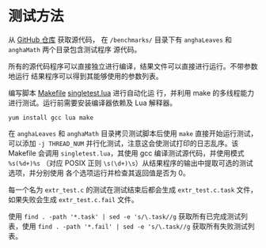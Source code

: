 # 测试方法

从 [GitHub 仓库](https://github.com/lac-dcc/jotai-benchmarks) 获取源代码，
在 `/benchmarks/` 目录下有 `anghaLeaves` 和 `anghaMath` 两个目录包含测试程序
源代码。

所有的源代码程序可以直接独立进行编译，结果文件可以直接进行运行。不带参数地运行
结果程序可以得到其能够使用的参数列表。

编写脚本 [Makefile](./src/Makefile) [singletest.lua](./src/singletest.lua) 进行自动化运
行，并利用 make 的多线程能力进行测试。运行前需要安装编译器依赖及 Lua 解释器。

```
yum install gcc lua make
```

在 `anghaLeaves` 和 `anghaMath` 目录拷贝测试脚本后使用 `make` 直接开始运行测试，
可以添加 `-j THREAD_NUM` 并行化测试，注意这会使测试打印的日志乱序。该 Makefile
会调用 `singletest.lua`，其使用 gcc 编译测试源代码，并使用模式 `%s(%d+)%s`
（对应 POSIX 正则 `\s(\d+)\s`）从结果程序的输出中提取可选的测试选项，并分别使用
各个选项运行并检查其返回值是否为 0。

每一个名为 `extr_test.c` 的测试在测试结束后都会生成 `extr_test.c.task` 文件，
如果失败会生成 `extr_test.c.fail` 文件。

使用 `find . -path '*.task' | sed -e 's/\.task//g` 获取所有已完成测试列表，使用
`find . -path '*.fail' | sed -e 's/\.task//g` 获取所有失败测试列表。